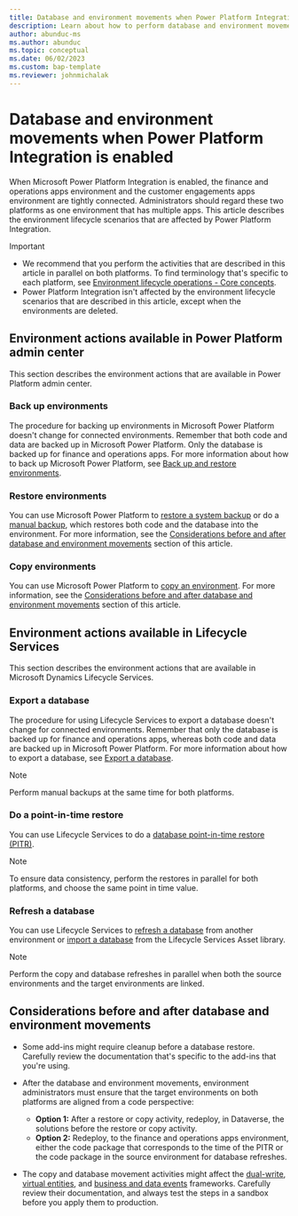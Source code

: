 ```yaml
---
title: Database and environment movements when Power Platform Integration is enabled
description: Learn about how to perform database and environment movements when finance and operations apps are integrated with Microsoft Power Platform.
author: abunduc-ms
ms.author: abunduc
ms.topic: conceptual
ms.date: 06/02/2023
ms.custom: bap-template
ms.reviewer: johnmichalak
---
```


# Database and environment movements when Power Platform Integration is enabled

When Microsoft Power Platform Integration is enabled, the finance and operations apps environment and the customer engagements apps environment are tightly connected. Administrators should regard these two platforms as one environment that has multiple apps. This article describes the environment lifecycle scenarios that are affected by Power Platform Integration.

> [!IMPORTANT]
> - We recommend that you perform the activities that are described in this article in parallel on both platforms. To find terminology that's specific to each platform, see [Environment lifecycle operations - Core concepts](environment-lifecycle-core-concepts.md).
> - Power Platform Integration isn't affected by the environment lifecycle scenarios that are described in this article, except when the environments are deleted.

## Environment actions available in Power Platform admin center

This section describes the environment actions that are available in Power Platform admin center.

### Back up environments

The procedure for backing up environments in Microsoft Power Platform doesn't change for connected environments. Remember that both code and data are backed up in Microsoft Power Platform. Only the database is backed up for finance and operations apps. For more information about how to back up Microsoft Power Platform, see [Back up and restore environments](/power-platform/admin/backup-restore-environments).

### Restore environments

You can use Microsoft Power Platform to [restore a system backup](/power-platform/admin/backup-restore-environments#restore-a-system-backup) or do a [manual backup](/power-platform/admin/backup-restore-environments#manual-backups), which restores both code and the database into the environment. For more information, see the [Considerations before and after database and environment movements](#considerations-before-and-after-database-and-environment-movements) section of this article.

### Copy environments

You can use Microsoft Power Platform to [copy an environment](/power-platform/admin/copy-environment). For more information, see the [Considerations before and after database and environment movements](#considerations-before-and-after-database-and-environment-movements) section of this article.

## Environment actions available in Lifecycle Services

This section describes the environment actions that are available in Microsoft Dynamics Lifecycle Services.

### Export a database

The procedure for using Lifecycle Services to export a database doesn't change for connected environments. Remember that only the database is backed up for finance and operations apps, whereas both code and data are backed up in Microsoft Power Platform. For more information about how to export a database, see [Export a database](/dynamics365/fin-ops-core/dev-itpro/database/export-database).

> [!NOTE]
> Perform manual backups at the same time for both platforms.

### Do a point-in-time restore

You can use Lifecycle Services to do a [database point-in-time restore (PITR)](/dynamics365/fin-ops-core/dev-itpro/database/database-point-in-time-restore).

> [!NOTE] 
> To ensure data consistency, perform the restores in parallel for both platforms, and choose the same point in time value.

### Refresh a database

You can use Lifecycle Services to [refresh a database](/dynamics365/fin-ops-core/dev-itpro/database/database-refresh) from another environment or [import a database](/dynamics365/fin-ops-core/dev-itpro/database/import-database) from the Lifecycle Services Asset library.

> [!NOTE]
> Perform the copy and database refreshes in parallel when both the source environments and the target environments are linked.

## Considerations before and after database and environment movements

- Some add-ins might require cleanup before a database restore. Carefully review the documentation that's specific to the add-ins that you're using.
- After the database and environment movements, environment administrators must ensure that the target environments on both platforms are aligned from a code perspective:

    - **Option 1:** After a restore or copy activity, redeploy, in Dataverse, the solutions before the restore or copy activity.
    - **Option 2:** Redeploy, to the finance and operations apps environment, either the code package that corresponds to the time of the PITR or the code package in the source environment for database refreshes.

- The copy and database movement activities might affect the [dual-write](/dynamics365/fin-ops-core/dev-itpro/data-entities/dual-write/dual-write-home-page), [virtual entities](/dynamics365/fin-ops-core/dev-itpro/power-platform/virtual-entities-overview), and [business and data events](/dynamics365/fin-ops-core/dev-itpro/business-events/home-page) frameworks. Carefully review their documentation, and always test the steps in a sandbox before you apply them to production.
